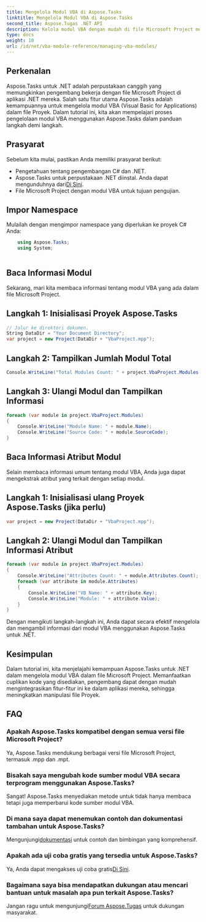 ```yaml
---
title: Mengelola Modul VBA di Aspose.Tasks
linktitle: Mengelola Modul VBA di Aspose.Tasks
second_title: Aspose.Tugas .NET API
description: Kelola modul VBA dengan mudah di file Microsoft Project menggunakan Aspose.Tasks untuk .NET. Jelajahi panduan langkah demi langkah dan tingkatkan alur kerja pengembangan Anda.
type: docs
weight: 10
url: /id/net/vba-module-reference/managing-vba-modules/
---
```

## Perkenalan
Aspose.Tasks untuk .NET adalah perpustakaan canggih yang memungkinkan pengembang bekerja dengan file Microsoft Project di aplikasi .NET mereka. Salah satu fitur utama Aspose.Tasks adalah kemampuannya untuk mengelola modul VBA (Visual Basic for Applications) dalam file Proyek. Dalam tutorial ini, kita akan mempelajari proses pengelolaan modul VBA menggunakan Aspose.Tasks dalam panduan langkah demi langkah.
## Prasyarat
Sebelum kita mulai, pastikan Anda memiliki prasyarat berikut:
- Pengetahuan tentang pengembangan C# dan .NET.
-  Aspose.Tasks untuk perpustakaan .NET diinstal. Anda dapat mengunduhnya dari[Di Sini](https://releases.aspose.com/tasks/net/).
- File Microsoft Project dengan modul VBA untuk tujuan pengujian.
## Impor Namespace
Mulailah dengan mengimpor namespace yang diperlukan ke proyek C# Anda:
```csharp
    using Aspose.Tasks;
    using System;
    
```
## Baca Informasi Modul
Sekarang, mari kita membaca informasi tentang modul VBA yang ada dalam file Microsoft Project.
## Langkah 1: Inisialisasi Proyek Aspose.Tasks
```csharp
// Jalur ke direktori dokumen.
String DataDir = "Your Document Directory";
var project = new Project(DataDir + "VbaProject.mpp");
```
## Langkah 2: Tampilkan Jumlah Modul Total
```csharp
Console.WriteLine("Total Modules Count: " + project.VbaProject.Modules.Count);
```
## Langkah 3: Ulangi Modul dan Tampilkan Informasi
```csharp
foreach (var module in project.VbaProject.Modules)
{
    Console.WriteLine("Module Name: " + module.Name);
    Console.WriteLine("Source Code: " + module.SourceCode);
}
```
## Baca Informasi Atribut Modul
Selain membaca informasi umum tentang modul VBA, Anda juga dapat mengekstrak atribut yang terkait dengan setiap modul.
## Langkah 1: Inisialisasi ulang Proyek Aspose.Tasks (jika perlu)
```csharp
var project = new Project(DataDir + "VbaProject.mpp");
```
## Langkah 2: Ulangi Modul dan Tampilkan Informasi Atribut
```csharp
foreach (var module in project.VbaProject.Modules)
{
    Console.WriteLine("Attributes Count: " + module.Attributes.Count);
    foreach (var attribute in module.Attributes)
    {
        Console.WriteLine("VB Name: " + attribute.Key);
        Console.WriteLine("Module: " + attribute.Value);
    }
}
```
Dengan mengikuti langkah-langkah ini, Anda dapat secara efektif mengelola dan mengambil informasi dari modul VBA menggunakan Aspose.Tasks untuk .NET.
## Kesimpulan
Dalam tutorial ini, kita menjelajahi kemampuan Aspose.Tasks untuk .NET dalam mengelola modul VBA dalam file Microsoft Project. Memanfaatkan cuplikan kode yang disediakan, pengembang dapat dengan mudah mengintegrasikan fitur-fitur ini ke dalam aplikasi mereka, sehingga meningkatkan manipulasi file Proyek.

## FAQ
### Apakah Aspose.Tasks kompatibel dengan semua versi file Microsoft Project?
Ya, Aspose.Tasks mendukung berbagai versi file Microsoft Project, termasuk .mpp dan .mpt.
### Bisakah saya mengubah kode sumber modul VBA secara terprogram menggunakan Aspose.Tasks?
Sangat! Aspose.Tasks menyediakan metode untuk tidak hanya membaca tetapi juga memperbarui kode sumber modul VBA.
### Di mana saya dapat menemukan contoh dan dokumentasi tambahan untuk Aspose.Tasks?
 Mengunjungi[dokumentasi](https://reference.aspose.com/tasks/net/) untuk contoh dan bimbingan yang komprehensif.
### Apakah ada uji coba gratis yang tersedia untuk Aspose.Tasks?
Ya, Anda dapat mengakses uji coba gratis[Di Sini](https://releases.aspose.com/).
### Bagaimana saya bisa mendapatkan dukungan atau mencari bantuan untuk masalah apa pun terkait Aspose.Tasks?
Jangan ragu untuk mengunjungi[Forum Aspose.Tugas](https://forum.aspose.com/c/tasks/15) untuk dukungan masyarakat.